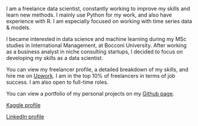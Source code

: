 I am a freelance data scientist, constantly working to improve my skills and learn new methods. I mainly use Python for my work, and also have experience with R. I am especially focused on working with time series data & models.

I became interested in data science and machine learning during my MSc studies in International Management, at Bocconi University.
After working as a business analyst in niche consulting startups, I decided to focus on developing my skills as a data scientist.

You can view my freelancer profile, a detailed breakdown of my skills, and hire me on [Upwork](https://www.upwork.com/freelancers/~01756762460f175190?s=1110580759050571776). I am in the top 10% of freelancers in terms of job success. I am also open to full-time roles.

You can view a portfolio of my personal projects on my [Github page](https://ahmetzamanis.github.io/).

[Kaggle profile](https://www.kaggle.com/ahmetzamanis)

[LinkedIn profile](https://www.linkedin.com/in/ahmetzamanis/)

<!---
AhmetZamanis/AhmetZamanis is a ✨ special ✨ repository because its `README.md` (this file) appears on your GitHub profile.
You can click the Preview link to take a look at your changes.
--->
